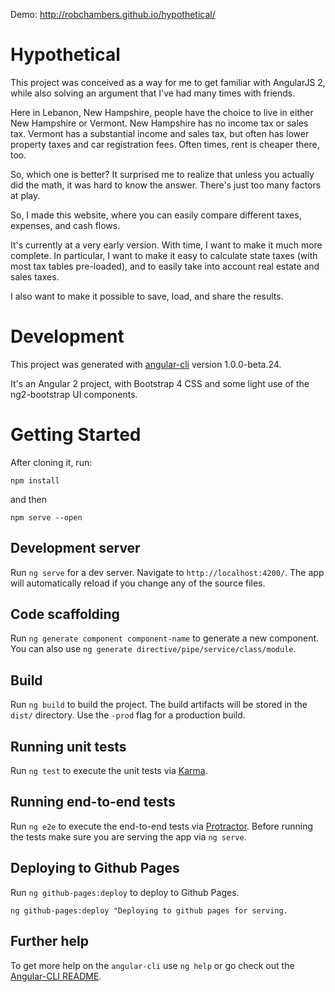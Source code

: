 Demo: http://robchambers.github.io/hypothetical/

# Hypothetical

This project was conceived as a way for me to get familiar with AngularJS 2, while also solving an argument
that I've had many times with friends.

Here in Lebanon, New Hampshire, people have the choice to live in either New Hampshire or Vermont. New Hampshire
has no income tax or sales tax. Vermont has a substantial income and sales tax, but often has lower property taxes
and car registration fees. Often times, rent is cheaper there, too.

So, which one is better? It surprised me to realize that unless you actually did the math, it was hard to know the
answer. There's just too many factors at play.

So, I made this website, where you can easily compare different taxes, expenses, and cash flows. 

It's currently at a very early version. With time, I want to make it much more complete. In particular, I want to
make it easy to calculate state taxes (with most tax tables pre-loaded), and to easily take into account real estate
and sales taxes.

I also want to make it possible to save, load, and share the results.

# Development

This project was generated with [angular-cli](https://github.com/angular/angular-cli) version 1.0.0-beta.24.

It's an Angular 2 project, with Bootstrap 4 CSS and some light use of the ng2-bootstrap UI components.
 
# Getting Started

After cloning it, run:

`npm install`

and then

`npm serve --open`


## Development server
Run `ng serve` for a dev server. Navigate to `http://localhost:4200/`. The app will automatically reload if you change any of the source files.

## Code scaffolding

Run `ng generate component component-name` to generate a new component. You can also use `ng generate directive/pipe/service/class/module`.

## Build

Run `ng build` to build the project. The build artifacts will be stored in the `dist/` directory. Use the `-prod` flag for a production build.

## Running unit tests

Run `ng test` to execute the unit tests via [Karma](https://karma-runner.github.io).

## Running end-to-end tests

Run `ng e2e` to execute the end-to-end tests via [Protractor](http://www.protractortest.org/).
Before running the tests make sure you are serving the app via `ng serve`.

## Deploying to Github Pages

Run `ng github-pages:deploy` to deploy to Github Pages.

`ng github-pages:deploy "Deploying to github pages for serving.`

## Further help

To get more help on the `angular-cli` use `ng help` or go check out the [Angular-CLI README](https://github.com/angular/angular-cli/blob/master/README.md).
